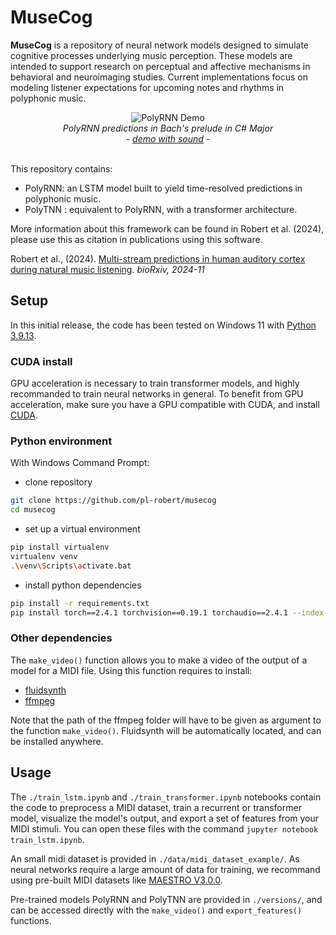 # MuseCog

**MuseCog** is a repository of neural network models designed to simulate cognitive processes underlying music perception. These models are intended to support research on perceptual and affective mechanisms in behavioral and neuroimaging studies. Current implementations focus on modeling listener expectations for upcoming notes and rhythms in polyphonic music.

<div align="center">
  <img src="https://media4.giphy.com/media/v1.Y2lkPTc5MGI3NjExamx0dnI3enBsMXJ1eHFubzhsajlpcTkxd2wxcDJ2eGV0Yjc5dGZ6cSZlcD12MV9pbnRlcm5hbF9naWZfYnlfaWQmY3Q9Zw/lZOf8i68nhLbE5WfMk/giphy.webp" alt="PolyRNN Demo">
  <br>
  <em>PolyRNN predictions in Bach's prelude in C# Major</em>
  <br>
  <em>- <a href="https://www.youtube.com/watch?v=WTHKQMljzXY">demo with sound</a> -</em>
  <br><br>
</div>

This repository contains:
* PolyRNN: an LSTM model built to yield time-resolved predictions in polyphonic music.
* PolyTNN : equivalent to PolyRNN, with a transformer architecture.

More information about this framework can be found in Robert et al. (2024),
please use this as citation in publications using this software.

Robert et al., (2024). [Multi-stream predictions in human auditory cortex during natural music listening](https://www.biorxiv.org/content/10.1101/2024.11.27.625704v1). *bioRxiv, 2024-11*

## Setup

In this initial release, the code has been tested on Windows 11 with [Python 3.9.13](https://www.python.org/downloads/release/python-3913/).

### CUDA install

GPU acceleration is necessary to train transformer models, and highly recommanded to
train neural networks in general.
To benefit from GPU acceleration, make sure you have a GPU compatible with CUDA,
and install [CUDA](https://developer.nvidia.com/cuda-downloads).

### Python environment
With Windows Command Prompt:

* clone repository

```bash
git clone https://github.com/pl-robert/musecog
cd musecog
```

* set up a virtual environment

```bash
pip install virtualenv
virtualenv venv
.\venv\Scripts\activate.bat
```

* install python dependencies

```bash
pip install -r requirements.txt
pip install torch==2.4.1 torchvision==0.19.1 torchaudio==2.4.1 --index-url https://download.pytorch.org/whl/cu121
```

### Other dependencies
The ```make_video()``` function allows you to make a video of the output of a model for a MIDI file.
Using this function requires to install:
* [fluidsynth](https://github.com/FluidSynth/fluidsynth/releases)
* [ffmpeg](https://www.ffmpeg.org/download.html)

Note that the path of the ffmpeg folder will have to be given as argument to the function ```make_video()```. Fluidsynth will be automatically located,
and can be installed anywhere.

## Usage
The ```./train_lstm.ipynb``` and ```./train_transformer.ipynb``` notebooks contain the code to
preprocess a MIDI dataset, train a recurrent or transformer model, visualize the model's output,
and export a set of features from your MIDI stimuli. You can open these files with the command ```jupyter notebook train_lstm.ipynb```.

An small midi dataset is provided in ```./data/midi_dataset_example/```. As neural networks require a large amount of data for
training, we recommand using pre-built MIDI datasets like [MAESTRO V3.0.0](https://magenta.tensorflow.org/datasets/maestro).

Pre-trained models PolyRNN and PolyTNN are provided in ```./versions/```, and can be accessed directly with the ```make_video()```
and ```export_features()``` functions.









